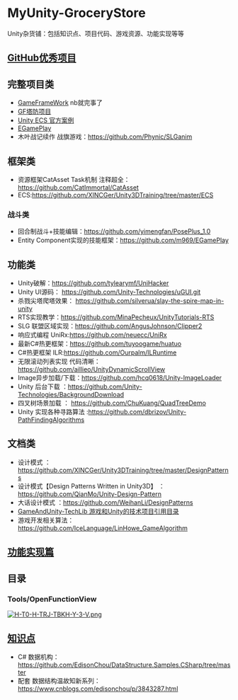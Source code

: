 # MyUnity-GroceryStore
Unity杂货铺：包括知识点、项目代码、游戏资源、功能实现等等

## [GitHub优秀项目](https://github.com/kamen132/MyUnity-GroceryStore/tree/main/GitHub%E4%BC%98%E7%A7%80%E9%A1%B9%E7%9B%AE)
## 完整项目类
* [GameFrameWork](https://github.com/EllanJiang/UnityGameFramework) nb就完事了
* [GF塔防项目](https://github.com/DrFlower/TowerDefense-GameFramework-Demo)
* [Unity ECS 官方案例](https://github.com/Unity-Technologies/EntityComponentSystemSamples)
* [EGamePlay](https://github.com/m969/EGamePlay)
* 木叶战记续作 战旗游戏：https://github.com/Phynic/SLGanim
## 框架类
* 资源框架CatAsset Task机制 注释超全：https://github.com/CatImmortal/CatAsset
*  ECS:https://github.com/XINCGer/Unity3DTraining/tree/master/ECS
### 战斗类
* 回合制战斗+技能编辑：https://github.com/yimengfan/PosePlus_1.0
*  Entity Component实现的技能框架：https://github.com/m969/EGamePlay

## 功能类
* Unity破解：https://github.com/tylearymf/UniHacker
* Unity UI源码： https://github.com/Unity-Technologies/uGUI.git
* 杀戮尖塔爬塔效果： https://github.com/silverua/slay-the-spire-map-in-unity
* RTS实现教学：https://github.com/MinaPecheux/UnityTutorials-RTS
* SLG 联盟区域实现：https://github.com/AngusJohnson/Clipper2
* 响应式编程 UniRx:https://github.com/neuecc/UniRx
* 最新C#热更框架：https://github.com/tuyoogame/huatuo
* C#热更框架 ILR:https://github.com/Ourpalm/ILRuntime
* 无限滚动列表实现 代码清晰：https://github.com/aillieo/UnityDynamicScrollView
* Image异步加载/下载：https://github.com/hcq0618/Unity-ImageLoader
* Unity 后台下载 ：https://github.com/Unity-Technologies/BackgroundDownload
* 四叉树场景加载 ： https://github.com/ChuKuang/QuadTreeDemo
* Unity 实现各种寻路算法 :https://github.com/dbrizov/Unity-PathFindingAlgorithms

## 文档类
* 设计模式 ： https://github.com/XINCGer/Unity3DTraining/tree/master/DesignPatterns
* 设计模式【Design Patterns Written in Unity3D】 ：https://github.com/QianMo/Unity-Design-Pattern
* 大话设计模式 ：https://github.com/WeihanLi/DesignPatterns
* [GameAndUnity-TechLib 游戏和Unity的技术项目引用目录](https://github.com/m969/GameAndUnity-TechLib)
* 游戏开发相关算法： https://github.com/IceLanguage/LinHowe_GameAlgorithm


## [功能实现篇](https://github.com/kamen132/MyUnity-GroceryStore/tree/main/%E5%8A%9F%E8%83%BD%E5%AE%9E%E7%8E%B0)
## 目录
### Tools/OpenFunctionView 
[![H-T0-H-TRJ-TBKH-Y-3-V.png](https://i.postimg.cc/HsBTQX8w/H-T0-H-TRJ-TBKH-Y-3-V.png)](https://postimg.cc/XpBMWZ8q)

## [知识点](https://github.com/kamen132/MyUnity-GroceryStore/tree/main/%E7%9F%A5%E8%AF%86%E7%82%B9)
* C# 数据机构：https://github.com/EdisonChou/DataStructure.Samples.CSharp/tree/master
* 配套 数据结构温故知新系列：https://www.cnblogs.com/edisonchou/p/3843287.html

